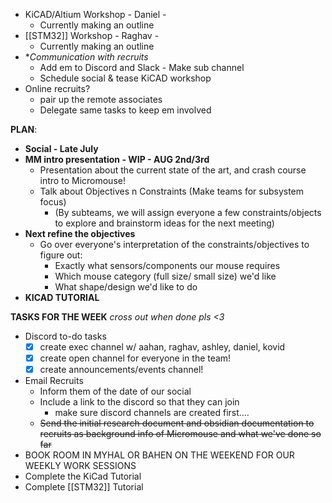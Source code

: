 - KiCAD/Altium Workshop - Daniel - 
	- Currently making an outline
- [[STM32]] Workshop - Raghav - 
	- Currently making an outline
- **Communication with recruits*
	- Add em to Discord and Slack - Make sub channel
	- Schedule social & tease KiCAD workshop
- Online recruits?
	- pair up the remote associates
	- Delegate same tasks to keep em involved 

**PLAN**:
- **Social - Late July** 
- **MM intro presentation - WIP - AUG 2nd/3rd**
	- Presentation about the current state of the art, and crash course intro to Micromouse!
	- Talk about Objectives n Constraints (Make teams for subsystem focus)
		- (By subteams, we will assign everyone a few constraints/objects to explore and brainstorm ideas for the next meeting)
- **Next refine the objectives** 
	- Go over everyone's interpretation of the constraints/objectives to figure out:
		- Exactly what sensors/components our mouse requires
		- Which mouse category (full size/ small size) we'd like
		- What shape/design we'd like to do
- **KICAD TUTORIAL**

**TASKS FOR THE WEEK**
*cross out when done pls <3*
- Discord to-do tasks
	- [x] create exec channel w/ aahan, raghav, ashley, daniel, kovid
	- [x] create open channel for everyone in the team!
	- [x] create announcements/events channel!

- Email Recruits 
	- Inform them of the date of our social
	- Include a link to the discord so that they can join
		- make sure discord channels are created first....
	- ~~Send the initial research document and obsidian documentation to recruits as background info of Micromouse and what we've done so far~~
- BOOK ROOM IN MYHAL OR BAHEN ON THE WEEKEND FOR OUR WEEKLY WORK SESSIONS
- Complete the KiCad Tutorial
- Complete [[STM32]] Tutorial

